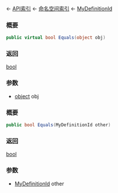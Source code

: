 ← [API索引](Api-Index) ← [命名空间索引](Namespace-Index) ← [MyDefinitionId](VRage.Game.MyDefinitionId)

### 概要

```csharp
public virtual bool Equals(object obj)
```

### 返回

[bool](https://docs.microsoft.com/en-us/dotnet/api/System.Boolean?view=netframework-4.6)

### 参数

* [object](https://docs.microsoft.com/en-us/dotnet/api/System.Object?view=netframework-4.6) obj
### 概要

```csharp
public bool Equals(MyDefinitionId other)
```

### 返回

[bool](https://docs.microsoft.com/en-us/dotnet/api/System.Boolean?view=netframework-4.6)

### 参数

* [MyDefinitionId](VRage.Game.MyDefinitionId) other
